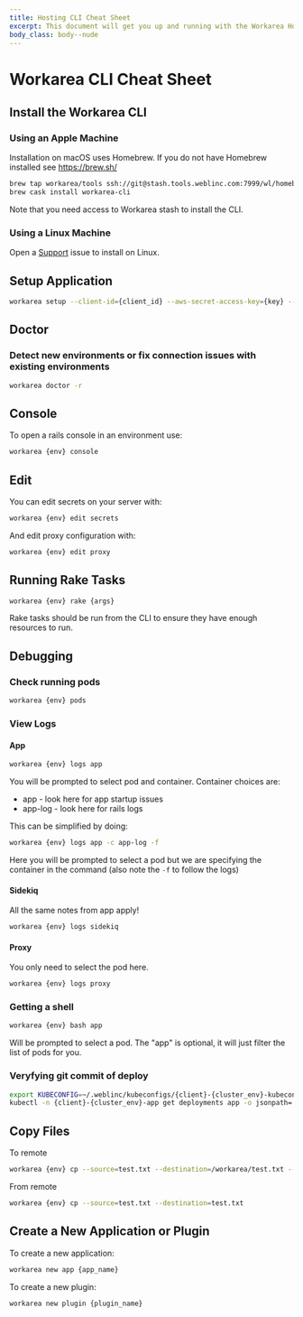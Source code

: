 ```yaml
---
title: Hosting CLI Cheat Sheet
excerpt: This document will get you up and running with the Workarea Hosting CLI.
body_class: body--nude
---
```


# Workarea CLI Cheat Sheet

## Install the Workarea CLI

### Using an Apple Machine

Installation on macOS uses Homebrew. If you do not have Homebrew installed see <https://brew.sh/>

```bash
brew tap workarea/tools ssh://git@stash.tools.weblinc.com:7999/wl/homebrew-taps.git
brew cask install workarea-cli
```

Note that you need access to Workarea stash to install the CLI.

### Using a Linux Machine

Open a [Support](https://support.workarea.com/) issue to install on Linux.

## Setup Application

```bash
workarea setup --client-id={client_id} --aws-secret-access-key={key} --aws-access-key-id={key}
```

## Doctor

### Detect new environments or fix connection issues with existing environments

```bash
workarea doctor -r
```

## Console

To open a rails console in an environment use:

```bash
workarea {env} console
```

## Edit

You can edit secrets on your server with:

```bash
workarea {env} edit secrets
```

And edit proxy configuration with:

```bash
workarea {env} edit proxy
```

## Running Rake Tasks

```bash
workarea {env} rake {args}
```

Rake tasks should be run from the CLI to ensure they have enough resources to run.

## Debugging

### Check running pods

```bash
workarea {env} pods
```

### View Logs

#### App

```bash
workarea {env} logs app
```

You will be prompted to select pod and container.
Container choices are:

* app - look here for app startup issues
* app-log - look here for rails logs

This can be simplified by doing:

```bash
workarea {env} logs app -c app-log -f
```

Here you will be prompted to select a pod but we are specifying the container in the command (also note the `-f` to follow the logs)

#### Sidekiq

All the same notes from app apply!

```bash
workarea {env} logs sidekiq
```

#### Proxy

You only need to select the pod here.

```bash
workarea {env} logs proxy
```

### Getting a shell

```bash
workarea {env} bash app
```

Will be prompted to select a pod.  The "app" is optional, it will just filter the list of pods for you.

### Veryfying git commit of deploy

```bash
export KUBECONFIG=~/.weblinc/kubeconfigs/{client}-{cluster_env}-kubeconfig
kubectl -n {client}-{cluster_env}-app get deployments app -o jsonpath='{.spec.template.spec.containers[0].image}'
```

## Copy Files

To remote

```bash
workarea {env} cp --source=test.txt --destination=/workarea/test.txt --copy-to-remote
```

From remote

```bash
workarea {env} cp --source=test.txt --destination=test.txt
```

## Create a New Application or Plugin

To create a new application:

```bash
workarea new app {app_name}
```

To create a new plugin:

```bash
workarea new plugin {plugin_name}
```

